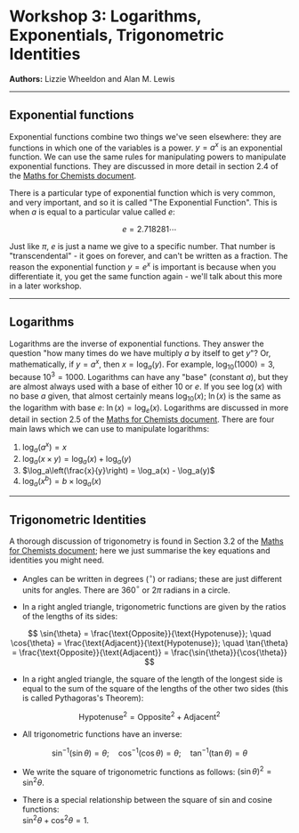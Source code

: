 # Workshop 3: Logarithms, Exponentials, Trigonometric Identities
**Authors:** Lizzie Wheeldon and Alan M. Lewis

---

## Exponential functions

Exponential functions combine two things we've seen elsewhere: they are functions in which one of the variables is a power. $y = a^x$ is an exponential function. We can use the same rules for manipulating powers to manipulate exponential functions. They are discussed in more detail in section 2.4 of the [Maths for Chemists document](https://edu.rsc.org/download?ac=15395#subsection.2.4).

There is a particular type of exponential function which is very common, and very important, and so it is called "The Exponential Function". This is when $a$ is equal to a particular value called $e$:  

$$
e = 2.718281 \cdots
$$

Just like $\pi$, $e$ is just a name we give to a specific number. That number is "transcendental" - it goes on forever, and can't be written as a fraction. The reason the exponential function $y = e^x$ is important is because when you differentiate it, you get the same function again - we'll talk about this more in a later workshop.

---

## Logarithms

Logarithms are the inverse of exponential functions. They answer the question "how many times do we have multiply $a$ by itself to get $y$"? Or, mathematically, if $y = a^x$, then $x = \log_a(y)$. For example, $\log_{10}(1000)=3$, because $10^3 = 1000$. Logarithms can have any "base" (constant $a$), but they are almost always used with a base of either 10 or $e$. If you see $\log(x)$ with no base $a$ given, that almost certainly means $\log_{10}(x)$; $\ln(x)$ is the same as the logarithm with base $e$: $\ln(x) = \log_e(x)$. Logarithms are discussed in more detail in section 2.5 of the [Maths for Chemists document](https://edu.rsc.org/download?ac=15395#subsection.2.5). There are four main laws which we can use to manipulate logarithms:

1. $\log_a (a^{x}) = x$  
2. $\log_a(x\times y) = \log_a(x) + \log_a(y)$  
3. $\log_a\left(\frac{x}{y}\right) = \log_a(x) - \log_a(y)$  
4. $\log_a(x^b) = b\times \log_a(x)$  

---

## Trigonometric Identities

A thorough discussion of trigonometry is found in Section 3.2 of the [Maths for Chemists document](https://edu.rsc.org/download?ac=15395#subsection.3.2); here we just summarise the key equations and identities you might need.

- Angles can be written in degrees ($^\circ$) or radians; these are just different units for angles. There are 360$^\circ$ or 2$\pi$ radians in a circle.  

- In a right angled triangle, trigonometric functions are given by the ratios of the lengths of its sides:  

$$
\sin{\theta} = \frac{\text{Opposite}}{\text{Hypotenuse}}; \quad 
\cos{\theta} = \frac{\text{Adjacent}}{\text{Hypotenuse}}; \quad 
\tan{\theta} = \frac{\text{Opposite}}{\text{Adjacent}} = \frac{\sin{\theta}}{\cos{\theta}}
$$

- In a right angled triangle, the square of the length of the longest side is equal to the sum of the square of the lengths of the other two sides (this is called Pythagoras's Theorem):  

$$
\text{Hypotenuse}^2 = \text{Opposite}^2 + \text{Adjacent}^2
$$

- All trigonometric functions have an inverse:  

$$
\sin^{-1} \left(\sin{\theta}\right) = \theta; \quad 
\cos^{-1} \left(\cos{\theta}\right) = \theta; \quad 
\tan^{-1} \left(\tan{\theta}\right) = \theta
$$

- We write the square of trigonometric functions as follows: $\left( \sin{\theta}\right)^2 = \sin^2{\theta}$.

- There is a special relationship between the square of sin and cosine functions:  
$\sin^2{\theta} + \cos^2{\theta} = 1$.

